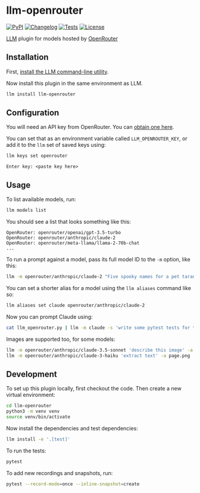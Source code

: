 # llm-openrouter

[![PyPI](https://img.shields.io/pypi/v/llm-openrouter.svg)](https://pypi.org/project/llm-openrouter/)
[![Changelog](https://img.shields.io/github/v/release/simonw/llm-openrouter?include_prereleases&label=changelog)](https://github.com/simonw/llm-openrouter/releases)
[![Tests](https://github.com/simonw/llm-openrouter/workflows/Test/badge.svg)](https://github.com/simonw/llm-openrouter/actions?query=workflow%3ATest)
[![License](https://img.shields.io/badge/license-Apache%202.0-blue.svg)](https://github.com/simonw/llm-openrouter/blob/main/LICENSE)

[LLM](https://llm.datasette.io/) plugin for models hosted by [OpenRouter](https://openrouter.ai/)

## Installation

First, [install the LLM command-line utility](https://llm.datasette.io/en/stable/setup.html).

Now install this plugin in the same environment as LLM.
```bash
llm install llm-openrouter
```

## Configuration

You will need an API key from OpenRouter. You can [obtain one here](https://openrouter.ai/keys).

You can set that as an environment variable called `LLM_OPENROUTER_KEY`, or add it to the `llm` set of saved keys using:

```bash
llm keys set openrouter
```
```
Enter key: <paste key here>
```

## Usage

To list available models, run:
```bash
llm models list
```
You should see a list that looks something like this:
```
OpenRouter: openrouter/openai/gpt-3.5-turbo
OpenRouter: openrouter/anthropic/claude-2
OpenRouter: openrouter/meta-llama/llama-2-70b-chat
...
```
To run a prompt against a model, pass its full model ID to the `-m` option, like this:
```bash
llm -m openrouter/anthropic/claude-2 "Five spooky names for a pet tarantula"
```
You can set a shorter alias for a model using the `llm aliases` command like so:
```bash
llm aliases set claude openrouter/anthropic/claude-2
```
Now you can prompt Claude using:
```bash
cat llm_openrouter.py | llm -m claude -s 'write some pytest tests for this'
```

Images are supported too, for some models:
```bash
llm -m openrouter/anthropic/claude-3.5-sonnet 'describe this image' -a https://static.simonwillison.net/static/2024/pelicans.jpg
llm -m openrouter/anthropic/claude-3-haiku 'extract text' -a page.png
```

## Development

To set up this plugin locally, first checkout the code. Then create a new virtual environment:
```bash
cd llm-openrouter
python3 -m venv venv
source venv/bin/activate
```
Now install the dependencies and test dependencies:
```bash
llm install -e '.[test]'
```
To run the tests:
```bash
pytest
```
To add new recordings and snapshots, run:
```bash
pytest --record-mode=once --inline-snapshot=create
```